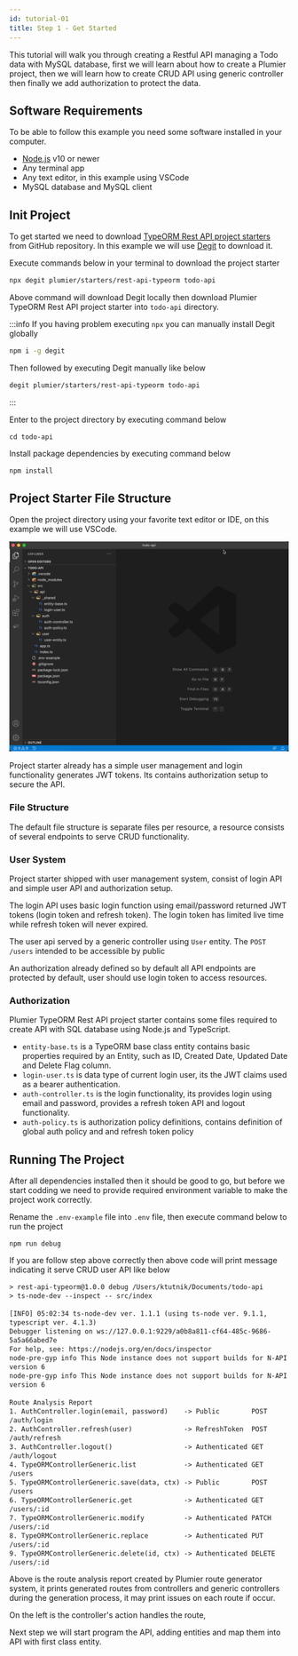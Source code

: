 ```yaml
---
id: tutorial-01
title: Step 1 - Get Started
---
```


This tutorial will walk you through creating a Restful API managing a Todo data with MySQL database, first we will learn about how to create a Plumier project, then we will learn how to create CRUD API using generic controller then finally we add authorization to protect the data.

## Software Requirements 

To be able to follow this example you need some software installed in your computer.
* [Node.js](https://nodejs.org/en/) v10 or newer 
* Any terminal app
* Any text editor, in this example using VSCode
* MySQL database and MySQL client

## Init Project

To get started we need to download [TypeORM Rest API project starters](https://github.com/plumier/starters/tree/master/rest-api-typeorm) from GitHub repository. In this example we will use [Degit](https://www.npmjs.com/package/degit) to download it. 

Execute commands below in your terminal to download the project starter

```sh
npx degit plumier/starters/rest-api-typeorm todo-api
``` 

Above command will download Degit locally then download Plumier TypeORM Rest API project starter into `todo-api` directory. 

:::info
If you having problem executing `npx` you can manually install Degit globally
```sh
npm i -g degit 
```

Then followed by executing Degit manually like below

```sh
degit plumier/starters/rest-api-typeorm todo-api
```
:::

Enter to the project directory by executing command below

```
cd todo-api
```

Install package dependencies by executing command below 

```sh
npm install
```

## Project Starter File Structure
Open the project directory using your favorite text editor or IDE, on this example we will use VSCode. 

![project structure](assets/tutorial-01/project-structure.png)

 Project starter already has a simple user management and login functionality generates JWT tokens. Its contains authorization setup to secure the API.

### File Structure
The default file structure is separate files per resource, a resource consists of several endpoints to serve CRUD functionality.

### User System 
Project starter shipped with user management system, consist of login API and simple user API and authorization setup.

The login API uses basic login function using email/password returned JWT tokens (login token and refresh token). The login token has limited live time while refresh token will never expired. 

The user api served by a generic controller using `User` entity. The `POST /users` intended to be accessible by public 


An authorization already defined so by default all API endpoints are protected by default, user should use login token to access resources. 

### Authorization


Plumier TypeORM Rest API project starter contains some files required to create API with SQL database using Node.js and TypeScript.

* `entity-base.ts` is a TypeORM base class entity contains basic properties required by an Entity, such as ID, Created Date, Updated Date and Delete Flag column. 
* `login-user.ts` is data type of current login user, its the JWT claims used as a bearer authentication.
* `auth-controller.ts` is the login functionality, its provides login using email and password, provides a refresh token API and logout functionality. 
* `auth-policy.ts` is authorization policy definitions, contains definition of global auth policy and and refresh token policy 

## Running The Project

After all dependencies installed then it should be good to go, but before we start codding we need to provide required environment variable to make the project work correctly.

Rename the `.env-example` file into `.env` file, then execute command below to run the project

```
npm run debug
```

If you are follow step above correctly then above code will print message indicating it serve CRUD user API like below 

```
> rest-api-typeorm@1.0.0 debug /Users/ktutnik/Documents/todo-api
> ts-node-dev --inspect -- src/index

[INFO] 05:02:34 ts-node-dev ver. 1.1.1 (using ts-node ver. 9.1.1, typescript ver. 4.1.3)
Debugger listening on ws://127.0.0.1:9229/a0b8a811-cf64-485c-9686-5a5a66abed7e
For help, see: https://nodejs.org/en/docs/inspector
node-pre-gyp info This Node instance does not support builds for N-API version 6
node-pre-gyp info This Node instance does not support builds for N-API version 6

Route Analysis Report
1. AuthController.login(email, password)    -> Public        POST   /auth/login
2. AuthController.refresh(user)             -> RefreshToken  POST   /auth/refresh
3. AuthController.logout()                  -> Authenticated GET    /auth/logout
4. TypeORMControllerGeneric.list            -> Authenticated GET    /users
5. TypeORMControllerGeneric.save(data, ctx) -> Public        POST   /users
6. TypeORMControllerGeneric.get             -> Authenticated GET    /users/:id
7. TypeORMControllerGeneric.modify          -> Authenticated PATCH  /users/:id
8. TypeORMControllerGeneric.replace         -> Authenticated PUT    /users/:id
9. TypeORMControllerGeneric.delete(id, ctx) -> Authenticated DELETE /users/:id
```

Above is the route analysis report created by Plumier route generator system, it prints generated routes from controllers and generic controllers during the generation process, it may print issues on each route if occur.

On the left is the controller's action handles the route, 


Next step we will start program the API, adding entities and map them into API with first class entity. 